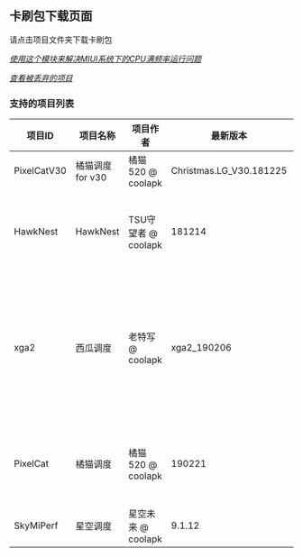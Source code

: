 ## 卡刷包下载页面
请点击项目文件夹下载卡刷包

[*使用这个模块来解决MIUI系统下的CPU满频率运行问题*](./miuiPerfRemover.zip)

[*查看被丢弃的项目*](./discarded/README.md)

### 支持的项目列表
| 项目ID | 项目名称 | 项目作者 | 最新版本 | 支持的SoC |
|-|-|-|-|-|
|PixelCatV30|橘猫调度 for v30|橘猫520 @ coolapk|Christmas.LG_V30.181225|sd_835|
|HawkNest|HawkNest|TSU守望者 @ coolapk|181214|helio_p10 helio_x10 sd_410 sd_650 sd_660 sd_810 sd_820|
|xga2|西瓜调度|老特写 @ coolapk|xga2_190206|exynos_7420 exynos_8890 exynos_8895 kirin_950 sd_425 sd_430 sd_625 sd_630 sd_636 sd_650 sd_660 sd_801 sd_835|
|PixelCat|橘猫调度|橘猫520 @ coolapk|190221|exynos_8895 exynos_9810 sd_636 sd_660 sd_820 sd_821 sd_835|
|SkyMiPerf|星空调度|星空未来 @ coolapk|9.1.12|sd_835|
